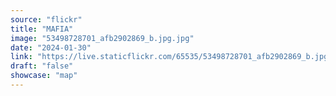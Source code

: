 ```yaml
---
source: "flickr"
title: "MAFIA"
image: "53498728701_afb2902869_b.jpg.jpg"
date: "2024-01-30"
link: "https://live.staticflickr.com/65535/53498728701_afb2902869_b.jpg"
draft: "false"
showcase: "map"
---
```

